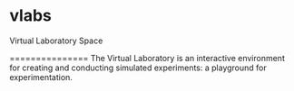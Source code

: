 # vlabs
Virtual Laboratory Space

===============
The Virtual Laboratory is an interactive environment for creating and conducting simulated experiments: a playground for experimentation.